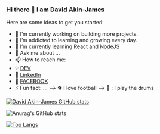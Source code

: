 ### Hi there 👋 I am David Akin-James

Here are some ideas to get you started:

- 🔭 I’m currently working on building more projects.
 - 🌱 I’m addicted to learning and growing every day.
- 🌱 I’m currently learning React and NodeJS
- 💬 Ask me about ...
- 📫 How to reach me:
-  :bulb: [DEV](https://dev.to/davidakinjames)
-  :office: [LinkedIn](https://www.linkedin.com/in/akinwande-david-akin-james-58b411198/)
-  :speech_balloon: [FACEBOOK](https://web.facebook.com/david.akinjames.5/)
- ⚡ Fun fact: ...
--> :soccer: I love football
--> :drum: : I play the drums

[![David Akin-James GitHub stats](https://github-readme-stats.vercel.app/api?username=DavidAkinJames)](https://github.com/anuraghazra/github-readme-stats)

![Anurag's GitHub stats](https://github-readme-stats.vercel.app/api?username=DavidAkinJames&show_icons=true&theme=onedark)


[![Top Langs](https://github-readme-stats.vercel.app/api/top-langs/?username=DavidAkinJames)](https://github.com/anuraghazra/github-readme-stats)
